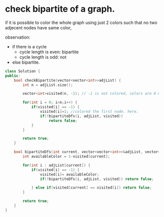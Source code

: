 # check bipartite of a graph.

if it is possible to color the whole graph using just 2 colors such that no two adjecent nodes have same color, 

observation: 
- if there is a cycle 
    - cycle length is even: bipartite
    - cycle length is odd: not
- else bipartite.

```cpp
class Solution {
public: 
    bool checkBipartite(vector<vector<int>>adjList) {
        int n = adjList.size();

        vector<int>visited(n, -1); // -1 is not colored, colors are 0 & 1,

        for(int i = 0; i<n;i++) {
            if(visited[i] == -1) {
                visited[i]=1; //colored the first node. here.
                if(!bipartiteDfs(i, adjList, visited)) 
                    return false;
            }
        }

        return true;
    }

    bool bipartiteDfs(int current, vector<vector<int>>&adjList, vector<int>&visited) {
        int availableColor = 1-visited[current];

        for(int i : adjList[current]) {
            if(visited[i] == -1) {
                visited[i]= availableColor;
                if(!bipartiteDfs(i, adjList, visited)) return false;

            } else if(visited[current] == visited[i]) return false;
        }

        return true;
    }
}
```
